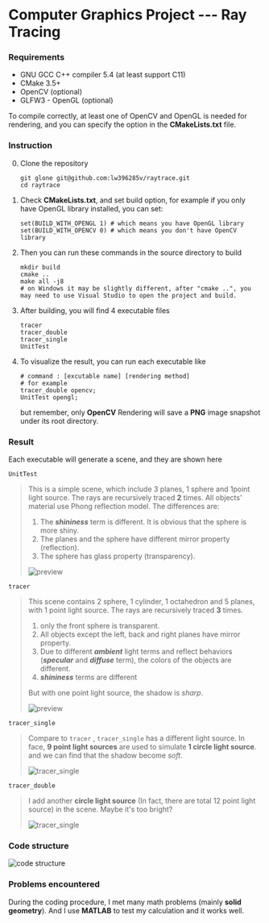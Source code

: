 # Computer Graphics Project --- Ray Tracing

### Requirements

+ GNU GCC C++ compiler 5.4 (at least support C11)
+ CMake 3.5+
+ OpenCV (optional)
+ GLFW3 - OpenGL (optional)

To compile correctly, at least one of OpenCV and OpenGL is needed for rendering, and you can specify the option in the **CMakeLists.txt** file.

### Instruction

0. Clone the repository

   ```shell
   git glone git@github.com:lw396285v/raytrace.git
   cd raytrace
   ```

1. Check **CMakeLists.txt**, and set build option, for example if you only have OpenGL library installed, you can set:    

   ```shell
   set(BUILD_WITH_OPENGL 1) # which means you have OpenGL library
   set(BUILD_WITH_OPENCV 0) # which means you don't have OpenCV library
   ```

2. Then you can run these commands in the source directory to build

   ```shell
   mkdir build
   cmake ..
   make all -j8 
   # on Windows it may be slightly different, after "cmake ..", you may need to use Visual Studio to open the project and build.
   ```

3. After building, you will find 4 executable files

   ```shell
   tracer
   tracer_double
   tracer_single
   UnitTest
   ```

4. To visualize the result, you can run each executable like

   ```shell
   # command : [excutable name] [rendering method]
   # for example
   tracer_double opencv;
   UnitTest opengl;
   ```

   but remember, only **OpenCV** Rendering will save a **PNG** image snapshot under its root directory.

### Result

Each executable will generate a scene, and they are shown here

`UnitTest`

> This is a simple scene, which include 3 planes, 1 sphere and 1point light source. The rays are recursively traced **2** times. All objects' material use Phong reflection model. The differences are: 
>
> 1. The ***shininess*** term is different. It is obvious that the sphere is more shiny.
> 2. The planes and the sphere have different mirror property (reflection).
> 3. The sphere has glass property (transparency).
>
> ![preview](unit_test.png)



`tracer`

> This scene contains 2 sphere, 1 cylinder, 1 octahedron and 5 planes, with 1 point light source. The rays are recursively traced **3** times.
>
> 1. only the front sphere is transparent.
> 2. All objects except the left, back and right planes have mirror property.
> 3. Due to different ***ambient*** light terms and reflect behaviors (***specular*** and ***diffuse*** term), the colors of the objects are different.
> 4. ***shininess*** terms are different
>
> But with one point light source, the shadow is *sharp*.
>
> ![preview](single_lightsource.png)



`tracer_single`

> Compare to `tracer` , `tracer_single` has a different light source. In face, **9 point light sources** are used to simulate **1 circle light source**. and we can find that the shadow become *soft*.
>
> ![tracer_single](single_multi-lightsource.png)



`tracer_double`

> I add another **circle light source** (In fact, there are total 12 point light source) in the scene. Maybe it's too bright?
>
> ![tracer_single](double_multi-lightsource.png)

### Code structure

![code structure](code_structure.png)

### Problems encountered

During the coding procedure, I met many math problems (mainly **solid geometry**). And I use **MATLAB** to test my calculation and it works well.

